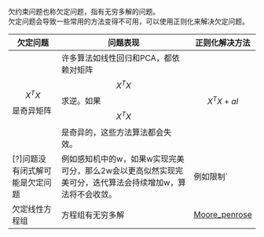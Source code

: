 欠约束问题也称欠定问题，指有无穷多解的问题。  
欠定问题会导致一些常用的方法变得不可用，可以使用正则化来解决欠定问题。  

|欠定问题|问题表现|正则化解决方法|
|---|---|---|
|$$X^TX$$是奇异矩阵|许多算法如线性回归和PCA，都依赖对矩阵$$X^TX$$求逆。如果$$X^TX$$是奇异的，这些方法算法都会失效。|$$X^TX + aI$$|
|[?]问题没有闭式解可能是欠定问题|例如感知机中的w，如果w实现完美可分，那么2w会以更高似然实现完美可分，迭代算法会持续增加w，算法将不会收敛。|例如限制`||w||=1`|
|欠定线性方程组|方程组有无穷多解|[Moore_penrose](https://windmising.gitbook.io/mathematics-basic-for-ml/xian-xing-dai-shu/svd)|